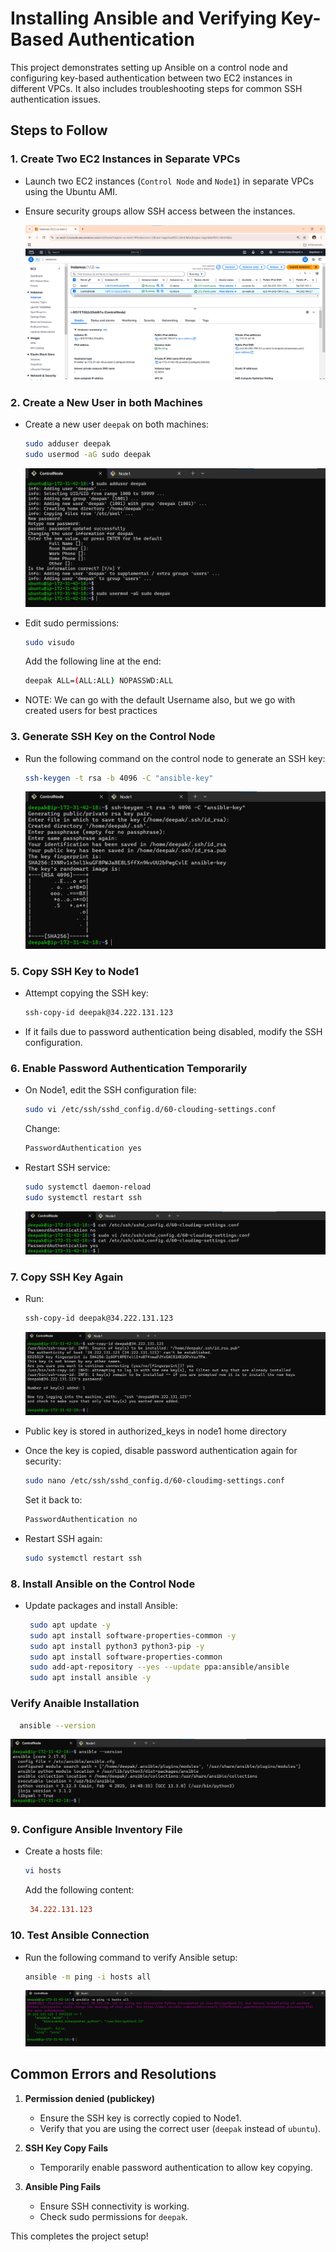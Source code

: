 # Installing Ansible and Verifying Key-Based Authentication

This project demonstrates setting up Ansible on a control node and configuring key-based authentication between two EC2 instances in different VPCs. It also includes troubleshooting steps for common SSH authentication issues.

## Steps to Follow

### 1. Create Two EC2 Instances in Separate VPCs

- Launch two EC2 instances (`Control Node` and `Node1`) in separate VPCs using the Ubuntu AMI.
- Ensure security groups allow SSH access between the instances.

   ![](Images/1.png)

### 2. Create a New User in both Machines

- Create a new user `deepak` on both machines:
  ```bash
  sudo adduser deepak
  sudo usermod -aG sudo deepak
  ```
   ![](Images/2.png)

- Edit sudo permissions:
  ```bash
  sudo visudo
  ```
  Add the following line at the end:
  ```bash
  deepak ALL=(ALL:ALL) NOPASSWD:ALL
  ```
- NOTE: We can go with the default Username also, but we go with created users for best practices  


### 3. Generate SSH Key on the Control Node

- Run the following command on the control node to generate an SSH key:
  ```bash
  ssh-keygen -t rsa -b 4096 -C "ansible-key"
  ```
   ![](Images/3.png)

### 5. Copy SSH Key to Node1

- Attempt copying the SSH key:
  ```bash
  ssh-copy-id deepak@34.222.131.123
  ```
- If it fails due to password authentication being disabled, modify the SSH configuration.


### 6. Enable Password Authentication Temporarily

- On Node1, edit the SSH configuration file:
  ```bash
  sudo vi /etc/ssh/sshd_config.d/60-clouding-settings.conf
  ```
  Change:
  ```bash
  PasswordAuthentication yes
  ```
- Restart SSH service:
  ```bash
  sudo systemctl daemon-reload
  sudo systemctl restart ssh
  ```

  ![](Images/5.png)

### 7. Copy SSH Key Again

- Run:
  ```bash
  ssh-copy-id deepak@34.222.131.123
  ```
    ![](Images/6.png)

- Public key is stored in authorized_keys in node1 home directory
- Once the key is copied, disable password authentication again for security:
  ```bash
  sudo nano /etc/ssh/sshd_config.d/60-cloudimg-settings.conf
  ```
  Set it back to:
  ```bash
  PasswordAuthentication no
  ```
- Restart SSH again:
  ```bash
  sudo systemctl restart ssh
  ```

### 8. Install Ansible on the Control Node

- Update packages and install Ansible:
  ```bash
   sudo apt update -y
   sudo apt install software-properties-common -y
   sudo apt install python3 python3-pip -y
   sudo apt install software-properties-common
   sudo add-apt-repository --yes --update ppa:ansible/ansible
   sudo apt install ansible -y
  ```

### Verify Anaible Installation
  
   ```sh
     ansible --version
   ```
![](Images/7.png)

### 9. Configure Ansible Inventory File

- Create a hosts file:
  ```bash
  vi hosts
  ```
  Add the following content:
  ```ini
   34.222.131.123
  ```

### 10. Test Ansible Connection

- Run the following command to verify Ansible setup:
  ```bash
  ansible -m ping -i hosts all
  ```
   ![](Images/8.png)

## Common Errors and Resolutions

1. **Permission denied (publickey)**

   - Ensure the SSH key is correctly copied to Node1.
   - Verify that you are using the correct user (`deepak` instead of `ubuntu`).

2. **SSH Key Copy Fails**

   - Temporarily enable password authentication to allow key copying.

3. **Ansible Ping Fails**

   - Ensure SSH connectivity is working.
   - Check sudo permissions for `deepak`.

This completes the project setup! 

